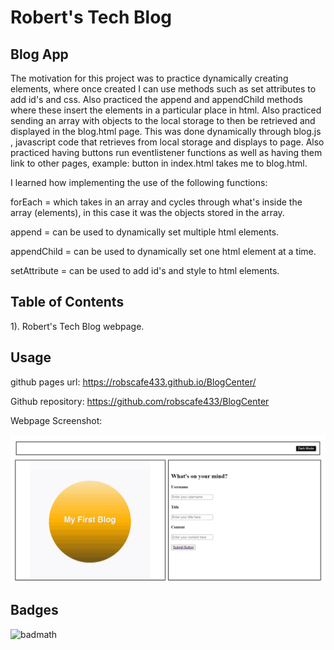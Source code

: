 

# Robert's Tech Blog

## Blog App


The motivation for this project was to practice dynamically creating elements, where once created I can use methods such as set attributes to add id's and css. Also practiced the append and appendChild methods where these insert the elements in a particular place in html. Also practiced sending an array with objects to the local storage to then be retrieved and displayed in the blog.html page. This was done dynamically through blog.js , javascript code that retrieves from local storage and displays to page. Also practiced having buttons run eventlistener functions as well as having them link to other pages, example: button in index.html takes me to blog.html.



I learned how implementing the use of the following functions:


 forEach = which takes in an array and cycles through what's inside the array (elements), in this case it was the objects stored in the array. 

 append = can be used to dynamically set multiple html elements.

 appendChild = can be used to dynamically set one html element at a time. 

 setAttribute = can be used to add id's and style to html elements.



## Table of Contents

1). Robert's Tech Blog webpage.

## Usage

github pages url: https://robscafe433.github.io/BlogCenter/

Github repository: https://github.com/robscafe433/BlogCenter


Webpage Screenshot:

<!-- example code below -->
   ![Screen print of web page.](BlogCenter.png)


## Badges

![badmath](https://img.shields.io/github/languages/top/lernantino/badmath)

